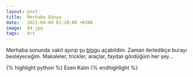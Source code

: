 ```yaml
---
layout: post
title:  Merhaba Dünya
date:   2021-04-09 01:20:00 +0300
image:  04.jpg
tags:   Art
---
```


Merhaba sonunda vakit ayırıp şu [blog][blog]u açabildim. Zaman ilerledikçe burayı besleyeceğim. Makaleler, trickler, araçlar, faydalı gördüğüm her şey...

{% highlight python %} 
Esen Kalın
{% endhighlight %}

[blog]: https://myasincavdar.github.io/
